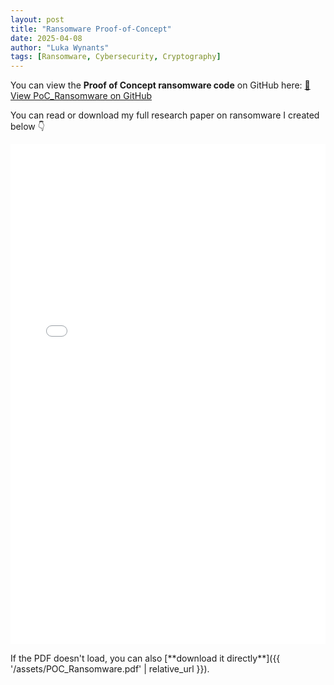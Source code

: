 ```yaml
---
layout: post
title: "Ransomware Proof-of-Concept"
date: 2025-04-08
author: "Luka Wynants"
tags: [Ransomware, Cybersecurity, Cryptography]
---
```




<p>
  You can view the <strong>Proof of Concept ransomware code</strong> on GitHub here:  
  <a href="https://github.com/LukaWynants/stage-actwise/tree/main/PoC_ransomware" target="_blank">🔗 View PoC_Ransomware on GitHub</a>
</p>

You can read or download my full research paper on ransomware I created below 👇

<iframe 
    src="{{ '/assets/POC_Ransomware.pdf' | relative_url }}" 
    width="100%" 
    height="800px" 
    style="border:none;">
</iframe>

<p>
  If the PDF doesn't load, you can also [**download it directly**]({{ '/assets/POC_Ransomware.pdf' | relative_url }}).
</p>
